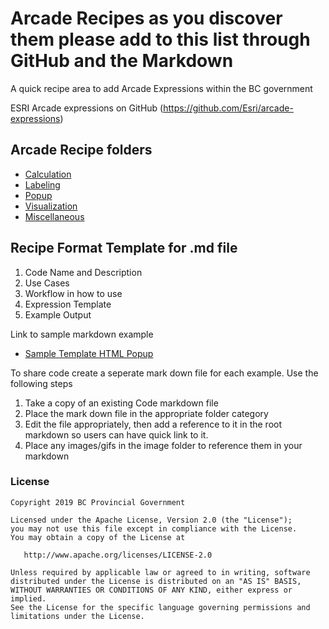 # Arcade Recipes as you discover them please add to this list through GitHub and the Markdown

A quick recipe area to add Arcade Expressions within the BC government

ESRI Arcade expressions on GitHub (https://github.com/Esri/arcade-expressions)


## Arcade Recipe folders
* [Calculation](./Calculation/Calculation.md)
* [Labeling](./Labeling/Labeling.md)
* [Popup](./Popup/Popup.md)
* [Visualization](./Visualization/Visualization.md)
* [Miscellaneous](./Miscellaneous/Miscellaneous.md)


## Recipe Format Template for .md file

1. Code Name and Description
2. Use Cases
3. Workflow in how to use
4. Expression Template
5. Example Output

Link to sample markdown example
* [Sample Template HTML Popup](./Popup/HTML_Popup_Customize.md)

To share code create a seperate mark down file for each example. Use the following steps
1. Take a copy of an existing Code markdown file
2. Place the mark down file in the appropriate folder category
3. Edit the file appropriately, then add a reference to it in the root markdown so users can have quick link to it.
4. Place any images/gifs in the image folder to reference them in your markdown



### License
    Copyright 2019 BC Provincial Government

    Licensed under the Apache License, Version 2.0 (the "License");
    you may not use this file except in compliance with the License.
    You may obtain a copy of the License at

       http://www.apache.org/licenses/LICENSE-2.0

    Unless required by applicable law or agreed to in writing, software
    distributed under the License is distributed on an "AS IS" BASIS,
    WITHOUT WARRANTIES OR CONDITIONS OF ANY KIND, either express or implied.
    See the License for the specific language governing permissions and
    limitations under the License.
